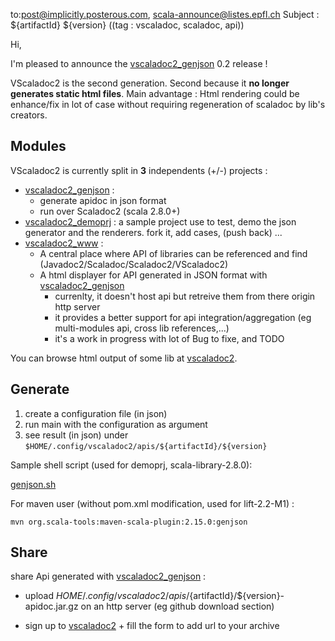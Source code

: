 
to:post@implicitly.posterous.com, scala-announce@listes.epfl.ch 
Subject : ${artifactId} ${version} ((tag : vscaladoc, scaladoc, api))

<markdown>
Hi,

I'm pleased to announce the [vscaladoc2_genjson] 0.2 release !

VScaladoc2 is the second generation. Second because it **no longer generates static html files**.
Main advantage : Html rendering could be enhance/fix in lot of case without requiring regeneration of scaladoc by lib's creators.

## Modules

VScaladoc2 is currently split in **3** independents (+/-) projects :

* [vscaladoc2_genjson] :
  * generate apidoc in json format
  * run over Scaladoc2 (scala 2.8.0+)
* [vscaladoc2_demoprj] :
  a sample project use to test, demo the json generator and the renderers. fork it, add cases, (push back) ...
* [vscaladoc2_www] :
  * A central place where API of libraries can be referenced and find (Javadoc2/Scaladoc/Scaladoc2/VScaladoc2)
  * A html displayer for API generated in JSON format with [vscaladoc2_genjson]
    * currenlty, it doesn't host api but retreive them from there origin http server
    * it provides a better support for api integration/aggregation (eg multi-modules api, cross lib references,...)
    * it's a work in progress with lot of Bug to fixe, and TODO

You can browse html output of some lib at [vscaladoc2](http://vscaladoc2.alchim31.net/).
  
## Generate

1. create a configuration file (in json)
2. run main with the configuration as argument
3. see result (in json) under
   `$HOME/.config/vscaladoc2/apis/${artifactId}/${version}`

Sample shell script (used for demoprj, scala-library-2.8.0):

 [genjson.sh](https://github.com/davidB/vscaladoc2_demoprj/blob/master/genjson.sh)

For maven user (without pom.xml modification, used for lift-2.2-M1) :

 `mvn org.scala-tools:maven-scala-plugin:2.15.0:genjson`

## Share

share Api generated with [vscaladoc2_genjson] :

* upload $HOME/.config/vscaladoc2/apis/${artifactId}/${version}-apidoc.jar.gz on an http server (eg github download section)
* sign up to [vscaladoc2] + fill the form to add url to your archive

   [vscaladoc2]: http://vscaladoc.alchim31.net
   [vscaladoc2_genjson]: http://github.com/davidB/vscaladoc2_genjson
   [vscaladoc2_demoprj]: http://github.com/davidB/vscaladoc2_demoprj
   [vscaladoc2_www]: http://github.com/davidB/vscaladoc2_www
   
</markdown>
